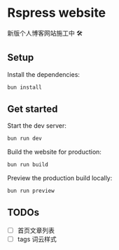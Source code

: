 # Rspress website

新版个人博客网站施工中 🛠️

## Setup

Install the dependencies:

```bash
bun install
```

## Get started

Start the dev server:

```bash
bun run dev
```

Build the website for production:

```bash
bun run build
```

Preview the production build locally:

```bash
bun run preview
```

## TODOs

- [ ] 首页文章列表
- [ ] tags 词云样式